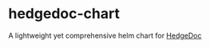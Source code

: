 # hedgedoc-chart
A lightweight yet comprehensive helm chart for [HedgeDoc](https://github.com/hedgedoc/hedgedoc)
